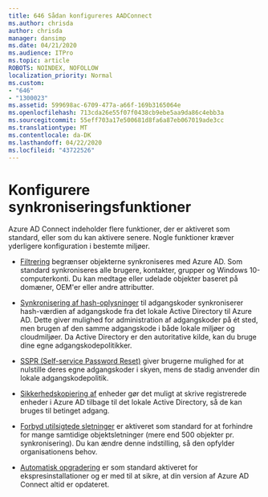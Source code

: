 ```yaml
---
title: 646 Sådan konfigureres AADConnect
ms.author: chrisda
author: chrisda
manager: dansimp
ms.date: 04/21/2020
ms.audience: ITPro
ms.topic: article
ROBOTS: NOINDEX, NOFOLLOW
localization_priority: Normal
ms.custom:
- "646"
- "1300023"
ms.assetid: 599698ac-6709-477a-a66f-169b3165064e
ms.openlocfilehash: 713cda26e55f07f0438cb9ebe5aa9da86c4ebb3a
ms.sourcegitcommit: 55eff703a17e500681d8fa6a87eb067019ade3cc
ms.translationtype: MT
ms.contentlocale: da-DK
ms.lasthandoff: 04/22/2020
ms.locfileid: "43722526"
---
```

# <a name="configure-sync-features"></a>Konfigurere synkroniseringsfunktioner

Azure AD Connect indeholder flere funktioner, der er aktiveret som standard, eller som du kan aktivere senere. Nogle funktioner kræver yderligere konfiguration i bestemte miljøer.

- [Filtrering](https://docs.microsoft.com/azure/active-directory/connect/active-directory-aadconnectsync-configure-filtering) begrænser objekterne synkroniseres med Azure AD. Som standard synkroniseres alle brugere, kontakter, grupper og Windows 10-computerkonti. Du kan medtage eller udelade objekter baseret på domæner, OEM'er eller andre attributter.

- [Synkronisering af hash-oplysninger](https://docs.microsoft.com/azure/active-directory/connect/active-directory-aadconnectsync-implement-password-hash-synchronization) til adgangskoder synkroniserer hash-værdien af adgangskode fra det lokale Active Directory til Azure AD. Dette giver mulighed for administration af adgangskoder på ét sted, men brugen af den samme adgangskode i både lokale miljøer og cloudmiljøer. Da Active Directory er den autoritative kilde, kan du bruge dine egne adgangskodepolitikker.

- [SSPR (Self-service Password Reset)](https://docs.microsoft.com/azure/active-directory/authentication/quickstart-sspr) giver brugerne mulighed for at nulstille deres egne adgangskoder i skyen, mens de stadig anvender din lokale adgangskodepolitik.

- [Sikkerhedskopiering af](https://docs.microsoft.com/azure/active-directory/connect/active-directory-aadconnect-feature-device-writeback) enheder gør det muligt at skrive registrerede enheder i Azure AD tilbage til det lokale Active Directory, så de kan bruges til betinget adgang.

- [Forbyd utilsigtede sletninger](https://docs.microsoft.com/azure/active-directory/connect/active-directory-aadconnectsync-feature-prevent-accidental-deletes) er aktiveret som standard for at forhindre for mange samtidige objektsletninger (mere end 500 objekter pr. synkronisering). Du kan ændre denne indstilling, så den opfylder organisationens behov.

- [Automatisk opgradering](https://docs.microsoft.com/azure/active-directory/connect/active-directory-aadconnect-feature-automatic-upgrade) er som standard aktiveret for ekspresinstallationer og er med til at sikre, at din version af Azure AD Connect altid er opdateret.
